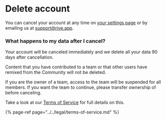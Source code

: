# Delete account

You can cancel your account at any time on [your settings page](https://rive.app/profile/) or by emailing us at support@rive.app.

### What happens to my data after I cancel?

Your account will be canceled immediately and we delete all your data 90 days after cancellation.

Content that you have contributed to a team or that other users have remixed from the Community will not be deleted.

If you are the owner of a team, access to the team will be suspended for all members. If you want the team to continue, please transfer ownership of before canceling.

Take a look at our [Terms of Service](../../legal/terms-of-service.md#1-account-cancellation) for full details on this. 

{% page-ref page="../../legal/terms-of-service.md" %}

